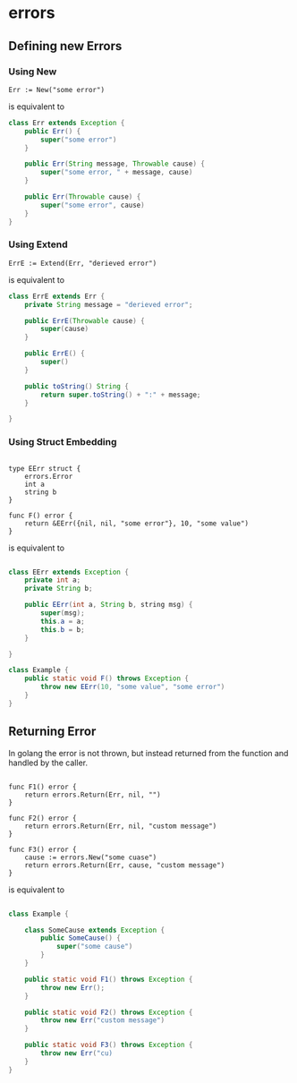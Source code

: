 # errors

## Defining new Errors

### Using New

```golang
Err := New("some error")
```

is equivalent to

```java
class Err extends Exception {
    public Err() {
        super("some error")
    }

    public Err(String message, Throwable cause) {
        super("some error, " + message, cause)
    }

    public Err(Throwable cause) {
        super("some error", cause)
    }
}
```

### Using Extend

```golang
ErrE := Extend(Err, "derieved error")
```

is equivalent to

```java
class ErrE extends Err {
    private String message = "derieved error";

    public ErrE(Throwable cause) {
        super(cause)
    }

    public ErrE() {
        super()
    }

    public toString() String {
        return super.toString() + ":" + message;
    }

}
```

### Using Struct Embedding

```golang

type EErr struct {
    errors.Error
    int a
    string b
}

func F() error {
    return &EErr({nil, nil, "some error"}, 10, "some value")
}
```

is equivalent to

```java

class EErr extends Exception {
    private int a;
    private String b;

    public EErr(int a, String b, string msg) {
        super(msg);
        this.a = a;
        this.b = b;
    }

}

class Example {
    public static void F() throws Exception {
        throw new EErr(10, "some value", "some error")
    }
}
```

## Returning Error

In golang the error is not thrown, but instead returned from the function and handled by the caller.

```golang

func F1() error {
    return errors.Return(Err, nil, "")
}

func F2() error {
    return errors.Return(Err, nil, "custom message")
}

func F3() error {
    cause := errors.New("some cuase")
    return errors.Return(Err, cause, "custom message")
}
```

is equivalent to
```java

class Example {

    class SomeCause extends Exception {
        public SomeCause() {
            super("some cause")
        }
    }

    public static void F1() throws Exception {
        throw new Err();
    }

    public static void F2() throws Exception {
        throw new Err("custom message")
    }

    public static void F3() throws Exception {
        throw new Err("cu)
    }
}

```
